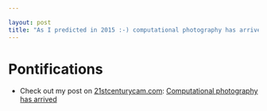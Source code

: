 ```yaml
---

layout: post
title: "As I predicted in 2015 :-) computational photography has arrived"
---
```


# Pontifications

* Check out my post on [21stcenturycam.com](http://21stcenturycam.com/):  [Computational photography has arrived](http://21stcenturycam.com/computational-photography-has-arrived)       
